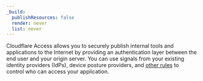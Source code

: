 ```yaml
---
_build:
  publishResources: false
  render: never
  list: never
---
```


Cloudflare Access allows you to securely publish internal tools and applications to the Internet by providing an authentication layer between the end user and your origin server. You can use signals from your existing identity providers (IdPs), device posture providers, and [other rules](/cloudflare-one/policies/access/#selectors) to control who can access your application.
